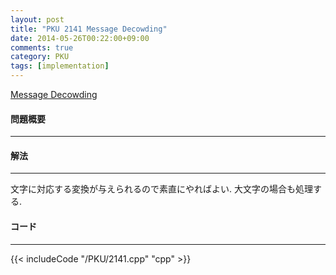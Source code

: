 ```yaml
---
layout: post
title: "PKU 2141 Message Decowding"
date: 2014-05-26T00:22:00+09:00
comments: true
category: PKU
tags: [implementation]
---
```


[Message Decowding](http://poj.org/problem?id=2141)

#### 問題概要

****

#### 解法

****

文字に対応する変換が与えられるので素直にやればよい.
大文字の場合も処理する.

#### コード

****

{{< includeCode "/PKU/2141.cpp" "cpp" >}}
